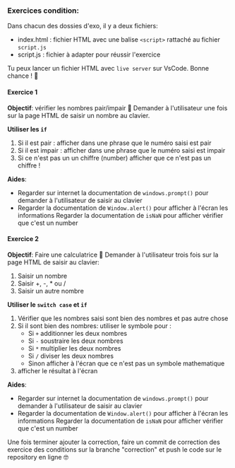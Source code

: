 ### Exercices condition:

Dans chacun des dossies d'exo, il y a deux fichiers:
- index.html : fichier HTML avec une balise `<script>` rattaché au fichier `script.js`
- script.js : fichier à adapter pour réussir l'exercice

Tu peux lancer un fichier HTML avec `live server` sur VsCode. Bonne chance ! 💪

#### Exercice 1 

**Objectif**: vérifier les nombres pair/impair 🔢 
Demander à l'utilisateur une fois sur la page HTML de saisir un nombre au clavier.


**Utiliser les `if`**

1. Si il est pair : afficher dans une phrase que le numéro saisi est pair
2. Si il est impair : afficher dans une phrase que le numéro saisi est impair
3. Si ce n'est pas un un chiffre (number) afficher que ce n'est pas un chiffre !

**Aides**:
- Regarder sur internet la documentation de `windows.prompt()` pour demander à l'utilisateur de saisir au clavier
- Regarder la documentation de `Window.alert()` pour afficher à l'écran les informations
Regarder la documentation de `isNaN` pour afficher vérifier que c'est un number

#### Exercice 2

**Objectif**: Faire une calculatrice 🧮
Demander à l'utilisateur trois fois sur la page HTML de saisir au clavier:
1. Saisir un nombre
2. Saisir +, -, * ou /
3. Saisir un autre nombre

**Utiliser le `switch case` et `if`**

1. Vérifier que les nombres saisi sont bien des nombres et pas autre chose
2. Si il sont bien des nombres: utiliser le symbole pour : 
    - Si `+` additionner les deux nombres
    - Si `-` soustraire les deux nombres
    - Si `*` multiplier les deux nombres
    - Si `/` diviser les deux nombres
    - Sinon afficher à l'écran que ce n'est pas un symbole mathematique
3. afficher le résultat à l'écran

**Aides**:
- Regarder sur internet la documentation de `windows.prompt()` pour demander à l'utilisateur de saisir au clavier
- Regarder la documentation de `Window.alert()` pour afficher à l'écran les informations
Regarder la documentation de `isNaN` pour afficher vérifier que c'est un number


Une fois terminer ajouter la correction, faire un commit de correction des exercice des conditions sur la branche "correction" et push le code sur le repository en ligne 🤓